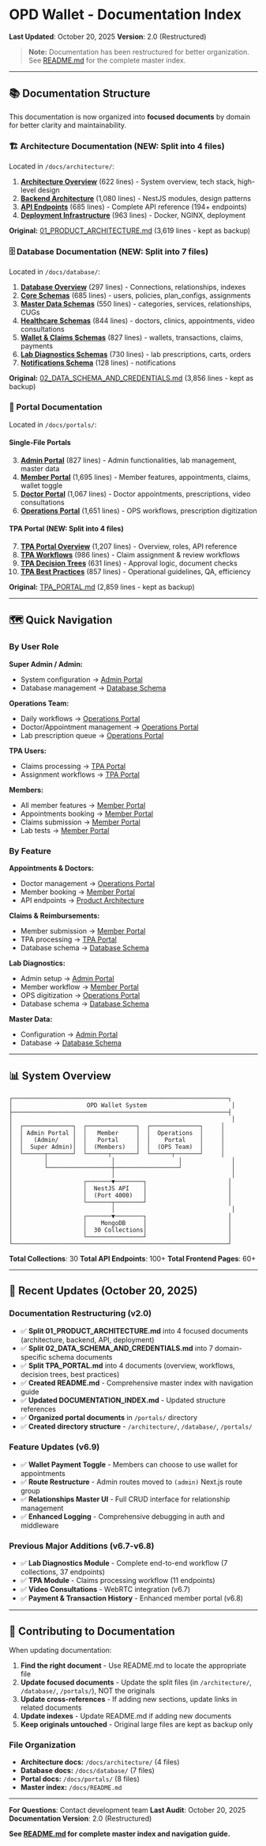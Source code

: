# OPD Wallet - Documentation Index

**Last Updated**: October 20, 2025
**Version**: 2.0 (Restructured)

> **Note:** Documentation has been restructured for better organization. See [README.md](./README.md) for the complete master index.

---

## 📚 Documentation Structure

This documentation is now organized into **focused documents** by domain for better clarity and maintainability.

### 🏗️ Architecture Documentation (NEW: Split into 4 files)

Located in `/docs/architecture/`:

1. **[Architecture Overview](./architecture/ARCHITECTURE_OVERVIEW.md)** (622 lines) - System overview, tech stack, high-level design
2. **[Backend Architecture](./architecture/BACKEND_ARCHITECTURE.md)** (1,080 lines) - NestJS modules, design patterns
3. **[API Endpoints](./architecture/API_ENDPOINTS.md)** (685 lines) - Complete API reference (194+ endpoints)
4. **[Deployment Infrastructure](./architecture/DEPLOYMENT_INFRASTRUCTURE.md)** (963 lines) - Docker, NGINX, deployment

**Original:** [01_PRODUCT_ARCHITECTURE.md](./01_PRODUCT_ARCHITECTURE.md) (3,619 lines - kept as backup)

### 🗄️ Database Documentation (NEW: Split into 7 files)

Located in `/docs/database/`:

1. **[Database Overview](./database/DATABASE_OVERVIEW.md)** (297 lines) - Connections, relationships, indexes
2. **[Core Schemas](./database/CORE_SCHEMAS.md)** (685 lines) - users, policies, plan_configs, assignments
3. **[Master Data Schemas](./database/MASTER_DATA_SCHEMAS.md)** (550 lines) - categories, services, relationships, CUGs
4. **[Healthcare Schemas](./database/HEALTHCARE_SCHEMAS.md)** (844 lines) - doctors, clinics, appointments, video consultations
5. **[Wallet & Claims Schemas](./database/WALLET_CLAIMS_SCHEMAS.md)** (827 lines) - wallets, transactions, claims, payments
6. **[Lab Diagnostics Schemas](./database/LAB_DIAGNOSTICS_SCHEMAS.md)** (730 lines) - lab prescriptions, carts, orders
7. **[Notifications Schema](./database/NOTIFICATIONS_SCHEMAS.md)** (128 lines) - notifications

**Original:** [02_DATA_SCHEMA_AND_CREDENTIALS.md](./02_DATA_SCHEMA_AND_CREDENTIALS.md) (3,856 lines - kept as backup)

### 👥 Portal Documentation

Located in `/docs/portals/`:

#### Single-File Portals

3. **[Admin Portal](./portals/ADMIN_PORTAL.md)** (827 lines) - Admin functionalities, lab management, master data
4. **[Member Portal](./portals/MEMBER_PORTAL.md)** (1,695 lines) - Member features, appointments, claims, wallet toggle
5. **[Doctor Portal](./portals/DOCTOR_PORTAL.md)** (1,067 lines) - Doctor appointments, prescriptions, video consultations
6. **[Operations Portal](./portals/OPERATIONS_PORTAL.md)** (1,651 lines) - OPS workflows, prescription digitization

#### TPA Portal (NEW: Split into 4 files)

7. **[TPA Portal Overview](./portals/TPA_PORTAL_OVERVIEW.md)** (1,207 lines) - Overview, roles, API reference
8. **[TPA Workflows](./portals/TPA_WORKFLOWS.md)** (986 lines) - Claim assignment & review workflows
9. **[TPA Decision Trees](./portals/TPA_DECISION_TREES.md)** (631 lines) - Approval logic, document checks
10. **[TPA Best Practices](./portals/TPA_BEST_PRACTICES.md)** (857 lines) - Operational guidelines, QA, efficiency

**Original:** [TPA_PORTAL.md](./TPA_PORTAL.md) (2,859 lines - kept as backup)

---

## 🗺️ Quick Navigation

### By User Role

**Super Admin / Admin:**
- System configuration → [Admin Portal](./ADMIN_PORTAL.md)
- Database management → [Database Schema](./02_DATA_SCHEMA_AND_CREDENTIALS.md)

**Operations Team:**
- Daily workflows → [Operations Portal](./OPERATIONS_PORTAL.md)
- Doctor/Appointment management → [Operations Portal](./OPERATIONS_PORTAL.md#doctors-management)
- Lab prescription queue → [Operations Portal](./OPERATIONS_PORTAL.md#lab-diagnostics)

**TPA Users:**
- Claims processing → [TPA Portal](./TPA_PORTAL.md)
- Assignment workflows → [TPA Portal](./TPA_PORTAL.md#claim-assignment)

**Members:**
- All member features → [Member Portal](./MEMBER_PORTAL.md)
- Appointments booking → [Member Portal](./MEMBER_PORTAL.md#appointments)
- Claims submission → [Member Portal](./MEMBER_PORTAL.md#claims-reimbursements)
- Lab tests → [Member Portal](./MEMBER_PORTAL.md#lab-diagnostics)

### By Feature

**Appointments & Doctors:**
- Doctor management → [Operations Portal](./OPERATIONS_PORTAL.md#doctors-management)
- Member booking → [Member Portal](./MEMBER_PORTAL.md#appointments)
- API endpoints → [Product Architecture](./01_PRODUCT_ARCHITECTURE.md#appointments)

**Claims & Reimbursements:**
- Member submission → [Member Portal](./MEMBER_PORTAL.md#claims-reimbursements)
- TPA processing → [TPA Portal](./TPA_PORTAL.md)
- Database schema → [Database Schema](./02_DATA_SCHEMA_AND_CREDENTIALS.md#memberclaims)

**Lab Diagnostics:**
- Admin setup → [Admin Portal](./ADMIN_PORTAL.md#lab-diagnostics)
- Member workflow → [Member Portal](./MEMBER_PORTAL.md#lab-diagnostics)
- OPS digitization → [Operations Portal](./OPERATIONS_PORTAL.md#lab-diagnostics)
- Database schema → [Database Schema](./02_DATA_SCHEMA_AND_CREDENTIALS.md#lab-collections)

**Master Data:**
- Configuration → [Admin Portal](./ADMIN_PORTAL.md#master-data)
- Database → [Database Schema](./02_DATA_SCHEMA_AND_CREDENTIALS.md#master-data-collections)

---

## 📊 System Overview

```
┌─────────────────────────────────────────────────────────────┐
│                     OPD Wallet System                        │
├─────────────────────────────────────────────────────────────┤
│                                                              │
│  ┌──────────────┐  ┌──────────────┐  ┌──────────────┐     │
│  │ Admin Portal │  │   Member     │  │  Operations  │     │
│  │   (Admin/    │  │   Portal     │  │    Portal    │     │
│  │  Super Admin)│  │  (Members)   │  │  (OPS Team)  │     │
│  └──────┬───────┘  └──────┬───────┘  └──────┬───────┘     │
│         │                  │                  │              │
│         └──────────────────┼──────────────────┘              │
│                            │                                 │
│                    ┌───────▼────────┐                       │
│                    │  NestJS API    │                       │
│                    │  (Port 4000)   │                       │
│                    └───────┬────────┘                       │
│                            │                                 │
│                    ┌───────▼────────┐                       │
│                    │    MongoDB     │                       │
│                    │  30 Collections│                       │
│                    └────────────────┘                       │
└─────────────────────────────────────────────────────────────┘
```

**Total Collections**: 30
**Total API Endpoints**: 100+
**Total Frontend Pages**: 60+

---

## 🔄 Recent Updates (October 20, 2025)

### Documentation Restructuring (v2.0)
- ✅ **Split 01_PRODUCT_ARCHITECTURE.md** into 4 focused documents (architecture, backend, API, deployment)
- ✅ **Split 02_DATA_SCHEMA_AND_CREDENTIALS.md** into 7 domain-specific schema documents
- ✅ **Split TPA_PORTAL.md** into 4 documents (overview, workflows, decision trees, best practices)
- ✅ **Created README.md** - Comprehensive master index with navigation guide
- ✅ **Updated DOCUMENTATION_INDEX.md** - Updated structure references
- ✅ **Organized portal documents** in `/portals/` directory
- ✅ **Created directory structure** - `/architecture/`, `/database/`, `/portals/`

### Feature Updates (v6.9)
- ✅ **Wallet Payment Toggle** - Members can choose to use wallet for appointments
- ✅ **Route Restructure** - Admin routes moved to `(admin)` Next.js route group
- ✅ **Relationships Master UI** - Full CRUD interface for relationship management
- ✅ **Enhanced Logging** - Comprehensive debugging in auth and middleware

### Previous Major Additions (v6.7-v6.8)
- ✅ **Lab Diagnostics Module** - Complete end-to-end workflow (7 collections, 37 endpoints)
- ✅ **TPA Module** - Claims processing workflow (11 endpoints)
- ✅ **Video Consultations** - WebRTC integration (v6.7)
- ✅ **Payment & Transaction History** - Enhanced member portal (v6.8)

---

## 📝 Contributing to Documentation

When updating documentation:
1. **Find the right document** - Use README.md to locate the appropriate file
2. **Update focused documents** - Update the split files (in `/architecture/`, `/database/`, `/portals/`), NOT the originals
3. **Update cross-references** - If adding new sections, update links in related documents
4. **Update indexes** - Update README.md if adding new documents
5. **Keep originals untouched** - Original large files are kept as backup only

### File Organization
- **Architecture docs:** `/docs/architecture/` (4 files)
- **Database docs:** `/docs/database/` (7 files)
- **Portal docs:** `/docs/portals/` (8 files)
- **Master index:** `/docs/README.md`

---

**For Questions**: Contact development team
**Last Audit**: October 20, 2025
**Documentation Version**: 2.0 (Restructured)

**See [README.md](./README.md) for complete master index and navigation guide.**
